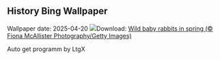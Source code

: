 ## History Bing Wallpaper
Wallpaper date: 2025-04-20
![](https://www.bing.com/th?id=OHR.BunnyLove_EN-GB7199953818_UHD.jpg&w=1000)Download: [Wild baby rabbits in spring (© Fiona McAllister Photography/Getty Images)](https://www.bing.com/th?id=OHR.BunnyLove_EN-GB7199953818_UHD.jpg)

Auto get programm by LtgX
